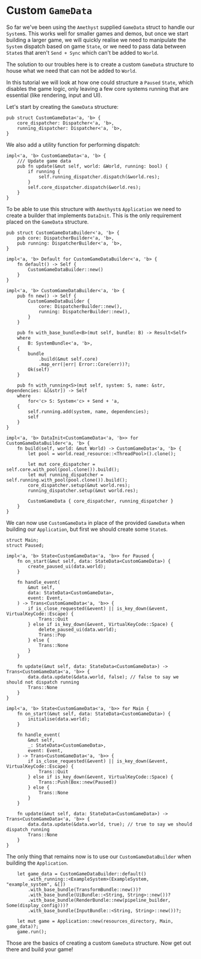 # Custom `GameData`

So far we've been using the `Amethyst` supplied `GameData` struct to handle
our `System`s. This works well for smaller games and demos, but once we
start building a larger game, we will quickly realise we need to 
manipulate the `System` dispatch based on game `State`, or we need to pass
data between `State`s that aren't `Send + Sync` which can't be added to `World`.

The solution to our troubles here is to create a custom `GameData` structure 
to house what we need that can not be added to `World`.

In this tutorial we will look at how one could structure a `Paused` `State`, 
which disables the game logic, only leaving a few core systems running that 
are essential (like rendering, input and UI).

Let's start by creating the `GameData` structure:

```rust,ignore
pub struct CustomGameData<'a, 'b> {
    core_dispatcher: Dispatcher<'a, 'b>,
    running_dispatcher: Dispatcher<'a, 'b>,
}
```

We also add a utility function for performing dispatch:

```rust,ignore
impl<'a, 'b> CustomGameData<'a, 'b> {
    /// Update game data
    pub fn update(&mut self, world: &World, running: bool) {
        if running {
            self.running_dispatcher.dispatch(&world.res);
        }
        self.core_dispatcher.dispatch(&world.res);
    }
}
```

To be able to use this structure with `Amethyst`s `Application` we need to create
a builder that implements `DataInit`. This is the only requirement placed on the
`GameData` structure.

```rust,ignore
pub struct CustomGameDataBuilder<'a, 'b> {
    pub core: DispatcherBuilder<'a, 'b>,
    pub running: DispatcherBuilder<'a, 'b>,
}

impl<'a, 'b> Default for CustomGameDataBuilder<'a, 'b> {
    fn default() -> Self {
        CustomGameDataBuilder::new()
    }
}

impl<'a, 'b> CustomGameDataBuilder<'a, 'b> {
    pub fn new() -> Self {
        CustomGameDataBuilder {
            core: DispatcherBuilder::new(),
            running: DispatcherBuilder::new(),
        }
    }

    pub fn with_base_bundle<B>(mut self, bundle: B) -> Result<Self>
    where
        B: SystemBundle<'a, 'b>,
    {
        bundle
            .build(&mut self.core)
            .map_err(|err| Error::Core(err))?;
        Ok(self)
    }

    pub fn with_running<S>(mut self, system: S, name: &str, dependencies: &[&str]) -> Self
    where
        for<'c> S: System<'c> + Send + 'a,
    {
        self.running.add(system, name, dependencies);
        self
    }
}

impl<'a, 'b> DataInit<CustomGameData<'a, 'b>> for CustomGameDataBuilder<'a, 'b> {
    fn build(self, world: &mut World) -> CustomGameData<'a, 'b> {
        let pool = world.read_resource::<ThreadPool>().clone();

        let mut core_dispatcher = self.core.with_pool(pool.clone()).build();
        let mut running_dispatcher = self.running.with_pool(pool.clone()).build();
        core_dispatcher.setup(&mut world.res);
        running_dispatcher.setup(&mut world.res);

        CustomGameData { core_dispatcher, running_dispatcher }
    }
}
```

We can now use `CustomGameData` in place of the provided `GameData` when building
our `Application`, but first we should create some `State`s.

```rust,ignore
struct Main;
struct Paused;

impl<'a, 'b> State<CustomGameData<'a, 'b>> for Paused {
    fn on_start(&mut self, data: StateData<CustomGameData>) {
        create_paused_ui(data.world);
    }

    fn handle_event(
        &mut self,
        data: StateData<CustomGameData>,
        event: Event,
    ) -> Trans<CustomGameData<'a, 'b>> {
        if is_close_requested(&event) || is_key_down(&event, VirtualKeyCode::Escape) {
            Trans::Quit
        } else if is_key_down(&event, VirtualKeyCode::Space) {
            delete_paused_ui(data.world);
            Trans::Pop
        } else {
            Trans::None
        }
    }

    fn update(&mut self, data: StateData<CustomGameData>) -> Trans<CustomGameData<'a, 'b>> {
        data.data.update(&data.world, false); // false to say we should not dispatch running
        Trans::None
    }
}

impl<'a, 'b> State<CustomGameData<'a, 'b>> for Main {
    fn on_start(&mut self, data: StateData<CustomGameData>) {
        initialise(data.world);
    }

    fn handle_event(
        &mut self,
        _: StateData<CustomGameData>,
        event: Event,
    ) -> Trans<CustomGameData<'a, 'b>> {
        if is_close_requested(&event) || is_key_down(&event, VirtualKeyCode::Escape) {
            Trans::Quit
        } else if is_key_down(&event, VirtualKeyCode::Space) {
            Trans::Push(Box::new(Paused))
        } else {
            Trans::None
        }
    }

    fn update(&mut self, data: StateData<CustomGameData>) -> Trans<CustomGameData<'a, 'b>> {
        data.data.update(&data.world, true); // true to say we should dispatch running
        Trans::None
    }
}
```

The only thing that remains now is to use our `CustomGameDataBuilder` when building the
`Application`.

```rust,ignore
    let game_data = CustomGameDataBuilder::default()
        .with_running::<ExampleSystem>(ExampleSystem, "example_system", &[])
        .with_base_bundle(TransformBundle::new())?
        .with_base_bundle(UiBundle::<String, String>::new())?
        .with_base_bundle(RenderBundle::new(pipeline_builder, Some(display_config)))?
        .with_base_bundle(InputBundle::<String, String>::new())?;

    let mut game = Application::new(resources_directory, Main, game_data)?;
    game.run();
```

Those are the basics of creating a custom `GameData` structure. Now get out there and
build your game!

